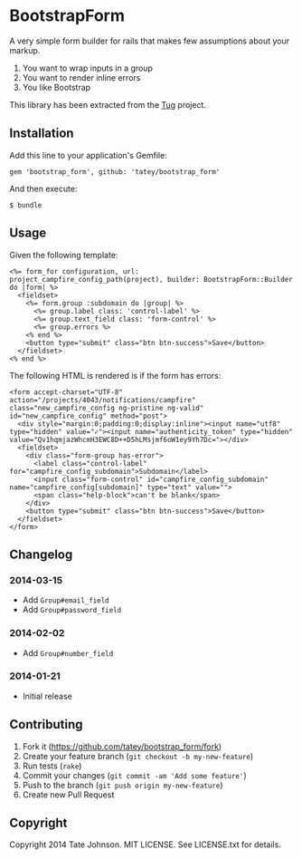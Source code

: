# BootstrapForm

A very simple form builder for rails that makes few assumptions about your markup.

1. You want to wrap inputs in a group
2. You want to render inline errors
3. You like Bootstrap

This library has been extracted from the [Tug](https://tugapp.com) project.

## Installation

Add this line to your application's Gemfile:

    gem 'bootstrap_form', github: 'tatey/bootstrap_form'

And then execute:

    $ bundle

## Usage

Given the following template:

    <%= form_for configuration, url: project_campfire_config_path(project), builder: BootstrapForm::Builder do |form| %>
      <fieldset>
        <%= form.group :subdomain do |group| %>
          <%= group.label class: 'control-label' %>
          <%= group.text_field class: 'form-control' %>
          <%= group.errors %>
        <% end %>
        <button type="submit" class="btn btn-success">Save</button>
      </fieldset>
    <% end %>

The following HTML is rendered is if the form has errors:

    <form accept-charset="UTF-8" action="/projects/4043/notifications/campfire" class="new_campfire_config ng-pristine ng-valid" id="new_campfire_config" method="post">
      <div style="margin:0;padding:0;display:inline"><input name="utf8" type="hidden" value="✓"><input name="authenticity_token" type="hidden" value="Qv1hqmjazWhcmH3EWC8D++D5hLMsjmf6oW1ey9Yh7Dc="></div>
      <fieldset>
        <div class="form-group has-error">
          <label class="control-label" for="campfire_config_subdomain">Subdomain</label>
          <input class="form-control" id="campfire_config_subdomain" name="campfire_config[subdomain]" type="text" value="">
          <span class="help-block">can't be blank</span>
        </div>
        <button type="submit" class="btn btn-success">Save</button>
      </fieldset>
    </form>

## Changelog

### 2014-03-15

* Add `Group#email_field`
* Add `Group#password_field`

### 2014-02-02

* Add `Group#number_field`

### 2014-01-21

* Initial release

## Contributing

1. Fork it (https://github.com/tatey/bootstrap_form/fork)
2. Create your feature branch (`git checkout -b my-new-feature`)
3. Run tests (`rake`)
4. Commit your changes (`git commit -am 'Add some feature'`)
5. Push to the branch (`git push origin my-new-feature`)
6. Create new Pull Request

## Copyright

Copyright 2014 Tate Johnson. MIT LICENSE. See LICENSE.txt for details.
